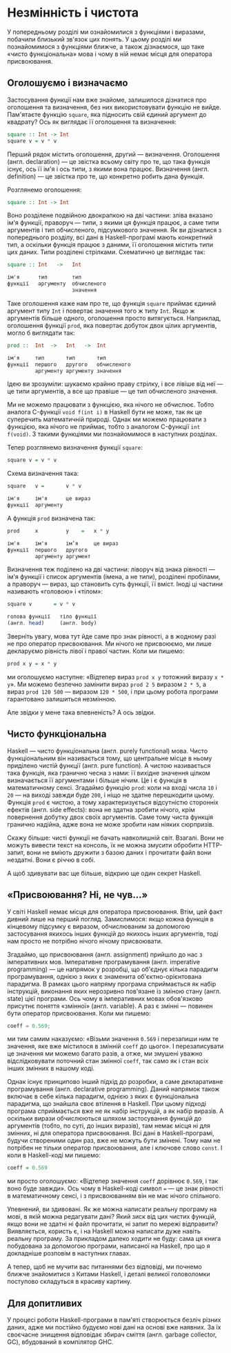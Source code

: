 # Незмінність і чистота

У попередньому розділі ми ознайомилися з функціями і виразами, побачили близький зв'язок цих понять. У цьому розділі ми познайомимося з функціями ближче, а також дізнаємося, що таке &laquo;чисто функціональна&raquo; мова і чому в ній немає місця для оператора присвоювання.

## Оголошуємо і визначаємо

Застосування функції нам вже знайоме, залишилося дізнатися про оголошення та визначення, без них використовувати функцію не вийде. Пам'ятаєте функцію `square`, яка підносить свій єдиний аргумент до квадрату? Ось як виглядає її оголошення та визначення:

```haskell
square :: Int -> Int
square v = v * v
```

Перший рядок містить оголошення, другий &mdash; визначення. Оголошення (англ. declaration) &mdash; це звістка всьому світу про те, що така функція існує, ось її ім'я і ось типи, з якими вона працює. Визначення (англ. definition) &mdash; це звістка про те, що конкретно робить дана функція.

Розглянемо оголошення:

```haskell
square :: Int -> Int
```

Воно розділене подвійною двокрапкою на дві частини: зліва вказано ім'я функції, праворуч &mdash; типи, з якими ця функція працює, а саме типи аргументів і тип обчисленого, підсумкового значення. Як ви дізналися з попереднього розділу, всі дані в Haskell-програмі мають конкретний тип, а оскільки функція працює з даними, її оголошення містить типи цих даних. Типи розділені стрілками. Схематично це виглядає так:

```haskell
square :: Int   ->   Int

ім'я      тип        тип
функції   аргументу  обчисленого
                     значення
```

Таке оголошення каже нам про те, що функція `square` приймає єдиний аргумент типу `Int` і повертає значення того ж типу `Int`. Якщо ж аргументів більше одного, оголошення просто витягується. Наприклад, оголошення функції `prod`, яка повертає добуток двох цілих аргументів, могло б виглядати так:

```haskell
prod ::  Int  ->   Int   ->  Int

ім'я     тип       тип       тип
функції  першого   другого   обчисленого
         аргументу аргументу значення
```

Ідею ви зрозуміли: шукаємо крайню праву стрілку, і все лівіше від неї &mdash; це типи аргументів, а все що правіше &mdash; це тип обчисленого значення.

Ми не можемо працювати з функцією, яка нічого не обчислює. Тобто аналога C-функції `void f(int i)` в Haskell бути не може, так як це суперечить математичній природі. Однак ми можемо працювати з функцією, яка нічого не приймає, тобто з аналогом C-функції `int f(void)`. З такими функціями ми познайомимося в наступних розділах.

Тепер розглянемо визначення функції `square`:

```haskell
square v = v * v
```

Схема визначення така:

```haskell
square   v =       v * v

ім'я     ім'я      це вираз
функції  аргументу
```

А функція `prod` визначена так:

```haskell
prod     x         y    =   x * y

ім'я     ім'я      ім’я     це вираз
функції  першого   другого
         аргументу аргумент
```

Визначення теж поділено на дві частини: ліворуч від знака рівності &mdash; ім'я функції і список аргументів (імена, а не типи), розділені пробілами, а праворуч &mdash; вираз, що становить суть функції, її вміст. Іноді ці частини називають &laquo;головою&raquo; і &laquo;тілом&raquo;:

```haskell
square v       = v * v

голова функції   тіло функції
(англ. head)     (англ. body)
```

Зверніть увагу, мова тут йде саме про знак рівності, а в жодному разі не про оператор присвоювання. Ми нічого не присвоюємо, ми лише декларуємо рівність лівої і правої частин. Коли ми пишемо:

```haskell
prod x y = x * y
```

ми оголошуємо наступне: &laquo;Відтепер вираз `prod x y` тотожний виразу `x * y`&raquo;. Ми можемо безпечно замінити вираз `prod 2 5` виразом `2 * 5`, а вираз `prod 120 500` &mdash; виразом `120 * 500`, і при цьому робота програми гарантовано залишиться незмінною.

Але звідки у мене така впевненість? А ось звідки.

## Чисто функціональна

Haskell &mdash; чисто функціональна (англ. purely functional) мова. Чисто функціональним він називається тому, що центральне місце в ньому приділено чистій функції (англ. pure function). А чистою називається така функція, яка гранично чесна з нами: її вихідне значення цілком визначається її аргументами і більше нічим. Це і є функція в математичному сенсі. Згадаймо функцію `prod`: коли на вході числа `10` і `20` &mdash; на виході завжди буде `200`, і ніщо не здатне перешкодити цьому. Функція `prod` є чистою, а тому характеризується відсутністю сторонніх ефектів (англ. side effects): вона не здатна зробити нічого, крім повернення добутку двох своїх аргументів. Саме тому чиста функція гранично надійна, адже вона не може зробити нам ніяких сюрпризів.

Скажу більше: чисті функції не бачать навколишній світ. Взагалі. Вони не можуть вивести текст на консоль, їх не можна змусити обробити HTTP-запит, вони не вміють дружити з базою даних і прочитати файл вони нездатні. Вони є річчю в собі.

А щоб здивувати вас ще більше, відкрию ще один секрет Haskell.

## &laquo;Присвоювання? Ні, не чув&hellip;&raquo;

У світі Haskell немає місця для оператора присвоювання. Втім, цей факт дивний лише на перший погляд. Замислимося: якщо кожна функція в кінцевому підсумку є виразом, обчислюваним за допомогою застосування якихось інших функцій до якихось інших аргументів, тоді нам просто не потрібно нічого нічому присвоювати.

Згадаймо, що присвоювання (англ. assignment) прийшло до нас з імперативних мов. Імперативне програмування (англ. imperative programming) &mdash; це напрямок у розробці, що об'єднує кілька парадигм програмування, однією з яких є знаменита об'єктно-орієнтована парадигма. В рамках цього напряму програма сприймається як набір інструкцій, виконання яких нерозривно пов'язане із зміною стану (англ. state) цієї програми. Ось чому в імперативних мовах обов'язково присутнє поняття &laquo;змінної&raquo; (англ. variable). А раз є змінні &mdash; повинен бути оператор присвоювання. Коли ми пишемо:

```c
coeff = 0.569;
```

ми тим самим наказуємо: &laquo;Візьми значення `0.569` і перезапиши ним те значення, яке вже містилося в змінній `coeff` до цього&raquo;. І перезаписувати це значення ми можемо багато разів, а отже, ми змушені уважно відслідковувати поточний стан змінної `coeff`, так само як і стан всіх інших змінних в нашому коді.

Однак існує принципово інший підхід до розробки, а саме декларативне програмування (англ. declarative programming). Даний напрямок також включає в себе кілька парадигм, однією з яких є функціональна парадигма, що знайшла своє втілення в Haskell. При цьому підході програма сприймається вже не як набір інструкцій, а як набір виразів. А оскільки вирази обчислюються шляхом застосування функцій до аргументів (тобто, по суті, до інших виразів), там немає місця ні для змінних, ні для оператора присвоювання. Всі дані в Haskell-програмі, будучи створеними один раз, вже не можуть бути змінені. Тому нам не потрібен не тільки оператор присвоювання, але і ключове слово `const`. І коли в Haskell-коді ми пишемо:

```haskell
coeff = 0.569
```

ми просто оголошуємо: &laquo;Відтепер значення `coeff` дорівнює `0.569`, і так воно буде завжди&raquo;. Ось чому в Haskell-коді символ `=` &mdash; це знак рівності в математичному сенсі, і з присвоюванням він не має нічого спільного.

Упевнений, ви здивовані. Як же можна написати реальну програму на мові, в якій можна редагувати дані? Який зиск від цих чистих функцій, якщо вони не здатні ні файл прочитати, ні запит по мережі відправити? Виявляється, користь є, і на Haskell можна написати дуже навіть реальну програму. За прикладом далеко ходити не буду: сама ця книга побудована за допомогою програми, написаної на Haskell, про що я докладніше розповім в наступних главах.

А тепер, щоб не мучити вас питаннями без відповіді, ми почнемо ближче знайомитися з Китами Haskell, і деталі великої головоломки поступово складуться в красиву картину.

## Для допитливих

У процесі роботи Haskell-програми в пам'яті створюється безліч різних даних, адже ми постійно будуємо нові дані на основі вже наявних. За їх своєчасне знищення відповідає збирач сміття (англ. garbage collector, GC), вбудований в компілятор GHC.
